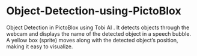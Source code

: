 # Object-Detection-using-PictoBlox
Object Detection in PictoBlox using Tobi AI . It detects objects through the webcam and displays the name of the detected object in a speech bubble. A yellow box (sprite) moves along with the detected object’s position, making it easy to visualize. 
